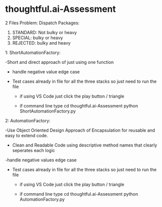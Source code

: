 # thoughtful.ai-Assessment

2 Files 
Problem: Dispatch Packages:

1) STANDARD: Not bulky or heavy
2) SPECIAL: bulky or heavy
3) REJECTED: bulky and heavy

1: ShortAutomationFactory:

-Short and direct approach of just using one function

- handle negative value edge case

- Test cases already in file for all the three stacks so just need to run the file

    - if using VS Code just click the play button / triangle

    - if command line type 
    cd thoughtful.ai-Assessment
    python ShortAutomationFactory.py

2: AutomationFactory:

-Use Object Oriented Design Approach of Encapsulation for reusable and easy to extend code.

- Clean and Readable Code using descriptive method names that clearly seperates each logic

-handle negative values edge case

- Test cases already in file for all the three stacks so just need to run the file

    - if using VS Code just click the play button / triangle

    - if command line type 
    cd thoughtful.ai-Assessment
    python AutomationFactory.py

